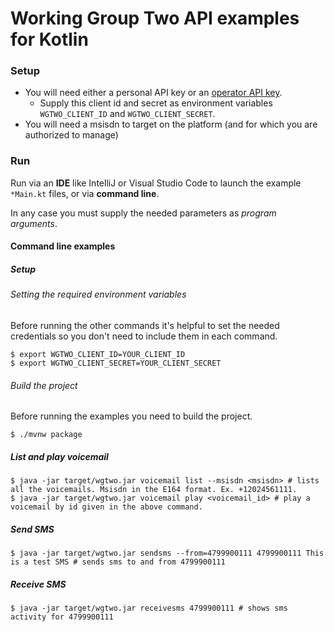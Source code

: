 # Working Group Two API examples for Kotlin

### Setup

* You will need either a personal API key or an [operator API key](https://console.wgtwo.com/api-keys-redirect).
  * Supply this client id and secret as environment variables `WGTWO_CLIENT_ID` and `WGTWO_CLIENT_SECRET`.
* You will need a msisdn to target on the platform (and for which you are authorized to manage)

### Run
Run via an **IDE** like IntelliJ or Visual Studio Code to launch the example `*Main.kt` files, or via **command line**.

In any case you must supply the needed parameters as _program arguments_.

#### Command line examples

##### Setup

###### Setting the required environment variables

Before running the other commands it's helpful to set the needed credentials so you don't need to include them in each command.

```shell script
$ export WGTWO_CLIENT_ID=YOUR_CLIENT_ID
$ export WGTWO_CLIENT_SECRET=YOUR_CLIENT_SECRET
```

###### Build the project

Before running the examples you need to build the project.

```shell script
$ ./mvnw package
```

##### List and play voicemail
```shell script
$ java -jar target/wgtwo.jar voicemail list --msisdn <msisdn> # lists all the voicemails. Msisdn in the E164 format. Ex. +12024561111.
$ java -jar target/wgtwo.jar voicemail play <voicemail_id> # play a voicemail by id given in the above command.
```

##### Send SMS
```shell script
$ java -jar target/wgtwo.jar sendsms --from=4799900111 4799900111 This is a test SMS # sends sms to and from 4799900111
```

##### Receive SMS
```shell script
$ java -jar target/wgtwo.jar receivesms 4799900111 # shows sms activity for 4799900111
```
